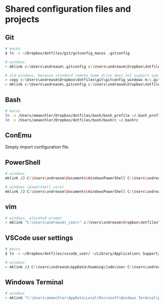 # Shared configuration files and projects

## Git

```sh
# macos
$ ln -s ~/Dropbox/dotfiles/git/gitconfig_macos .gitconfig

# windows
> mklink c:\Users\andreasm\.gitconfig c:\Users\andreasm\Dropbox\dotfiles\git\gitconfig_windows

# old_windows, because standard remote home drive does not support sym links
> copy c:\Users\andreasm\Dropbox\dotfiles\git\gitconfig_windows m:\.gitconfig
> mklink c:\Users\andreasm\.gitconfig c:\Users\andreasm\Dropbox\dotfiles\git\gitconfig_windows
```

## Bash

```sh
# macos
ln -s /Users/amaechler/Dropbox/dotfiles/bash/bash_profile ~/.bash_profile
ln -s /Users/amaechler/Dropbox/dotfiles/bash/bashrc ~/.bashrc
```

## ConEmu

Simply import configuration file.

## PowerShell

```sh
# windows
mklink /J C:\Users\andreasm\Documents\WindowsPowerShell C:\Users\andreasm\Dropbox\dotfiles\WindowsPowerShell

# windows (powershell core)
mklink /J C:\Users\andreasm\Documents\WindowsPowerShell C:\Users\andreasm\Dropbox\dotfiles\WindowsPowerShell
```

## vim

```sh
# windows, elevated prompt
> mklink "C:\Users\andreasm\_vimrc" c:\Users\andreasm\Dropbox\dotfiles\vim\_vimrc
```

## VSCode user settings

```sh
# macos
$ ln -s ~/Dropbox/dotfiles/vscode_user/ ~/Library/Application\ Support/Code/User

# windows
> mklink /J C:\Users\andreasm\AppData\Roaming\Code\User C:\Users\andreasm\Dropbox\dotfiles\vscode_user
```

## Windows Terminal

```sh
# windows
> mklink "C:\Users\amaechler\AppData\Local\Microsoft\Windows Terminal\profiles.json" "C:\Users\amaechler\Development\GitHub\_Personal\dotfiles\windows-terminal\profiles.json"
```
